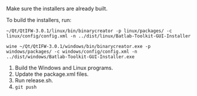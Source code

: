 Make sure the installers are already built.

To build the installers, run:

```
~/Qt/QtIFW-3.0.1/linux/bin/binarycreator -p linux/packages/ -c linux/config/config.xml -n ../dist/linux/Batlab-Toolkit-GUI-Installer

wine ~/Qt/QtIFW-3.0.1/windows/bin/binarycreator.exe -p windows/packages/ -c windows/config/config.xml -n ../dist/windows/Batlab-Toolkit-GUI-Installer.exe
```

1. Build the Windows and Linux programs.
2. Update the package.xml files.
3. Run release.sh.
4. `git push`

